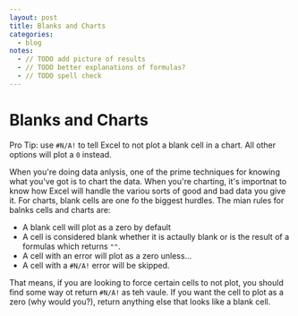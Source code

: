 ```yaml
---
layout: post
title: Blanks and Charts
categories:
  - blog
notes:
  - // TODO add picture of results
  - // TODO better explanations of formulas?
  - // TODO spell check
---
```


# Blanks and Charts

Pro Tip: use `#N/A!` to tell Excel to not plot a blank cell in a chart. All other options will plot a `0` instead.

When you're doing data anlysis, one of the prime techniques for knowing what you've got is to chart the data. When you're charting, it's importnat to know how Excel will handle the variou sorts of good and bad data you give it. For charts, blank cells are one fo the biggest hurdles. The mian rules for balnks cells and charts are:

- A blank cell will plot as a zero by default
- A cell is considered blank whether it is actaully blank or is the result of a formulas which returns `""`.
- A cell with an error will plot as a zero unless...
- A cell with a `#N/A!` error will be skipped.

That means, if you are looking to force certain cells to not plot, you should find some way ot return `#N/A!` as teh vaule. If you want the cell to plot as a zero (why would you?), return anything else that looks like a blank cell.
